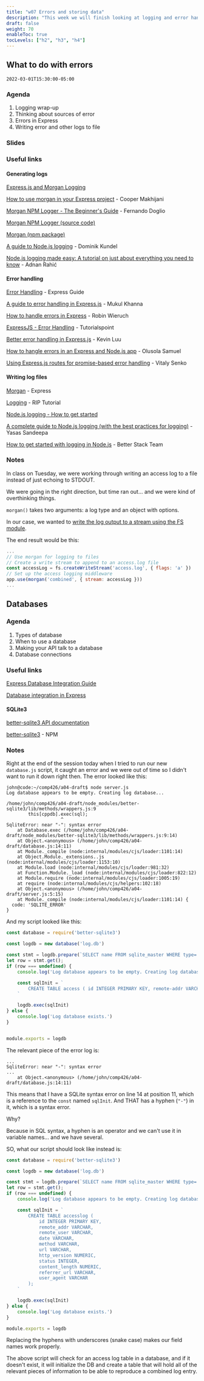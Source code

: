 ```yaml
---
title: "w07 Errors and storing data"
description: "This week we will finish looking at logging and error handling and begin considering how to store data and where."
draft: false
weight: 70
enableToc: true
tocLevels: ["h2", "h3", "h4"]
---
```


## What to do with errors

`2022-03-01T15:30:00-05:00`

### Agenda

1. Logging wrap-up
2. Thinking about sources of error
3. Errors in Express
4. Writing error and other logs to file

### Slides

### Useful links

#### Generating logs

[Express.js and Morgan Logging](https://www.loggly.com/use-cases/express-js-and-morgan-logging/)

[How to use morgan in your Express project](https://www.digitalocean.com/community/tutorials/nodejs-getting-started-morgan) - Cooper Makhijani

[Morgan NPM Logger - The Beginner's Guide](https://coralogix.com/blog/morgan-npm-logger-the-complete-guide/) - Fernando Doglio

[Morgan NPM Logger (source code)](https://github.com/expressjs/morgan)

[Morgan (npm package)](https://www.npmjs.com/package/morgan)

[A guide to Node.js logging](https://www.twilio.com/blog/guide-node-js-logging) - Dominik Kundel

[Node.js logging made easy: A tutorial on just about everything you need to know](https://sematext.com/blog/node-js-logging/) - Adnan Rahić

#### Error handling

[Error Handling](https://expressjs.com/en/guide/error-handling.html) - Express Guide

[A guide to error handling in Express.js](https://scoutapm.com/blog/express-error-handling) - Mukul Khanna

[How to handle errors in Express](https://www.robinwieruch.de/node-express-error-handling/) - Robin Wieruch

[ExpressJS - Error Handling](https://www.tutorialspoint.com/expressjs/expressjs_error_handling.htm) - Tutorialspoint

[Better error handling in Express.js](https://codeburst.io/better-error-handling-in-express-js-b118fc29e9c7) - Kevin Luu

[How to hangle errors in an Express and Node.js app](https://codeburst.io/better-error-handling-in-express-js-b118fc29e9c7) - Olusola Samuel

[Using Express.js routes for promise-based error handling](https://www.toptal.com/express-js/routes-js-promises-error-handling) - Vitaly Senko

#### Writing log files

[Morgan](https://expressjs.com/en/resources/middleware/morgan.html) - Express

[Logging](https://riptutorial.com/express/topic/7191/logging) - RIP Tutorial

[Node.js logging - How to get started](https://www.papertrail.com/solution/tips/node-js-logging-how-to-get-started/)

[A complete guide to Node.js logging (with the best practices for logging)](https://betterprogramming.pub/a-complete-guide-to-node-js-logging-1ba70a4a346d) - Yasas Sandeepa

[How to get started with logging in Node.js](https://betterstack.com/community/guides/logging/how-to-start-logging-with-node-js/) - Better Stack Team

### Notes

In class on Tuesday, we were working through writing an access log to a file instead of just echoing to STDOUT.

We were going in the right direction, but time ran out... and we were kind of overthinking things.

`morgan()` takes two arguments: a log type and an object with options.

In our case, we wanted to [write the log output to a stream using the FS module](https://www.npmjs.com/package/morgan#write-logs-to-a-file).

The end result would be this: 

```server.js
...
// Use morgan for logging to files
// Create a write stream to append to an access.log file
const accessLog = fs.createWriteStream('access.log', { flags: 'a' })
// Set up the access logging middleware
app.use(morgan('combined', { stream: accessLog }))
...
```

## Databases

### Agenda

1. Types of database
2. When to use a database
3. Making your API talk to a database
4. Database connections

### Useful links

[Express Database Integration Guide](https://expressjs.com/en/guide/database-integration.html)

[Database integration in Express](https://www.geeksforgeeks.org/database-integration-in-express-js/)

#### SQLite3

[better-sqlite3 API documentation](https://github.com/JoshuaWise/better-sqlite3/blob/master/docs/api.md)

[better-sqlite3](https://www.npmjs.com/package/better-sqlite3) - NPM

### Notes

Right at the end of the session today when I tried to run our new `database.js` script, it caught an error and we were out of time so I didn't want to run it down right then.
The error looked like this:

```
john@code:~/comp426/a04-draft$ node server.js
Log database appears to be empty. Creating log database...

/home/john/comp426/a04-draft/node_modules/better-sqlite3/lib/methods/wrappers.js:9
        this[cppdb].exec(sql);
                    ^
SqliteError: near "-": syntax error
    at Database.exec (/home/john/comp426/a04-draft/node_modules/better-sqlite3/lib/methods/wrappers.js:9:14)
    at Object.<anonymous> (/home/john/comp426/a04-draft/database.js:14:11)
    at Module._compile (node:internal/modules/cjs/loader:1101:14)
    at Object.Module._extensions..js (node:internal/modules/cjs/loader:1153:10)
    at Module.load (node:internal/modules/cjs/loader:981:32)
    at Function.Module._load (node:internal/modules/cjs/loader:822:12)
    at Module.require (node:internal/modules/cjs/loader:1005:19)
    at require (node:internal/modules/cjs/helpers:102:18)
    at Object.<anonymous> (/home/john/comp426/a04-draft/server.js:5:15)
    at Module._compile (node:internal/modules/cjs/loader:1101:14) {
  code: 'SQLITE_ERROR'
}
```

And my script looked like this: 

```database.js
const database = require('better-sqlite3')

const logdb = new database('log.db')

const stmt = logdb.prepare(`SELECT name FROM sqlite_master WHERE type='table' and name='access';`)
let row = stmt.get();
if (row === undefined) {
    console.log('Log database appears to be empty. Creating log database...')

    const sqlInit = `
        CREATE TABLE access ( id INTEGER PRIMARY KEY, remote-addr VARCHAR, remote-user VARCHAR, datetime VARCHAR, method VARCHAR, url VARCHAR, http-version NUMERIC, status INTEGER, content-length NUMERIC);
    `

    logdb.exec(sqlInit)
} else {
    console.log('Log database exists.')
}


module.exports = logdb
```

The relevant piece of the error log is: 

```
...
SqliteError: near "-": syntax error
...
    at Object.<anonymous> (/home/john/comp426/a04-draft/database.js:14:11)
```

This means that I have a SQLite syntax error on line 14 at position 11, which is a reference to the `const` named `sqlInit`.
And THAT has a hyphen (`"-"`) in it, which is a syntax error.

Why?

Because in SQL syntax, a hyphen is an operator and we can't use it in variable names... and we have several.

SO, what our script should look like instead is:

```database.js
const database = require('better-sqlite3')

const logdb = new database('log.db')

const stmt = logdb.prepare(`SELECT name FROM sqlite_master WHERE type='table' and name='access';`)
let row = stmt.get();
if (row === undefined) {
    console.log('Log database appears to be empty. Creating log database...')

    const sqlInit = `
        CREATE TABLE accesslog ( 
            id INTEGER PRIMARY KEY, 
            remote_addr VARCHAR, 
            remote_user VARCHAR, 
            date VARCHAR, 
            method VARCHAR, 
            url VARCHAR, 
            http_version NUMERIC, 
            status INTEGER, 
            content_length NUMERIC,
            referrer_url VARCHAR,
            user_agent VARCHAR
        );
    `

    logdb.exec(sqlInit)
} else {
    console.log('Log database exists.')
}

module.exports = logdb
```

Replacing the hyphens with underscores (snake case) makes our field names work properly.

The above script will check for an access log table in a database, and if it doesn't exist, it will initialize the DB and create a table that will hold all of the relevant pieces of information to be able to reproduce a combined log entry.
